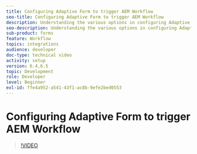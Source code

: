 ```yaml
---
title: Configuring Adaptive Form to trigger AEM Workflow
seo-title: Configuring Adaptive Form to trigger AEM Workflow
description: Understanding the various options in configuring Adaptive Form to trigger AEM Workflow
seo-description: Understanding the various options in configuring Adaptive Form to trigger AEM Workflow
sub-product: forms
feature: Workflow
topics: integrations
audience: developer
doc-type: technical video
activity: setup
version: 6.4,6.5
topic: Development
role: Developer
level: Beginner
exl-id: ffe4a952-a541-43f1-ac8b-9efe2bed0553
---
```

# Configuring Adaptive Form to trigger AEM Workflow


>[!VIDEO](https://video.tv.adobe.com/v/28316?quality=9&learn=on)
